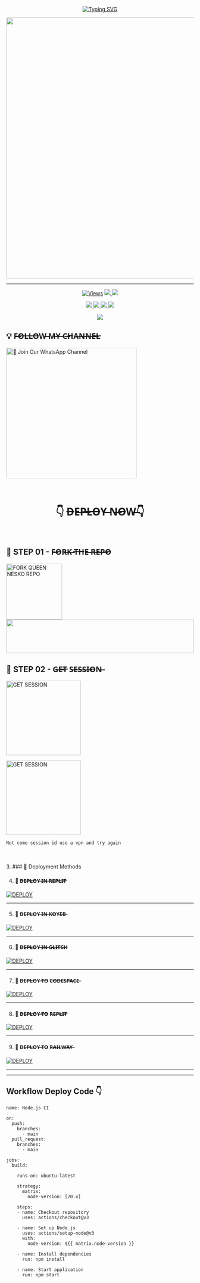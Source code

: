 
<p align="center">
<a href="https://i.ibb.co/p6Fn0hQf/temp-image.jpg"><img src="https://readme-typing-svg.demolab.com?font=Fira+Code&weight=700&size=33&pause=1000&color=5513F7&width=435&lines=⫷QUEEN NESKO MD INC WHATSAPP BOT BREED BY AYAN MODZ⫸" alt="Typing SVG" /></a>
</p>
<p align="center">
<a href="https://github.com/ayanmdoz">
    <img src="https://i.ibb.co/p6Fn0hQf/temp-image.jpg"  width="700px">
</a>
<hr>


<p align="center">

  <a href="https://github.com/Ayanmdoz/QUEEN-NESKO">
    <img src="https://hits.seeyoufarm.com/api/count/incr/badge.svg?url=https%3A%2F%2Fgithub.com%2FAYANMDOZ%2FQUENN-NESKO&count_bg=%2379C83D&title_bg=%23555555&icon=gitpod.svg&icon_color=%23E7E7E7&title=Views&edge_flat=false" alt="Views"/></a>
  
  </a>
  <a href="https://github.com/Ayanmdoz/QUEEN-NESKO/fork">
    <img src="https://img.shields.io/github/forks/Ayanmdoz/QUEEN-NESKO?label=Fork&style=social">
    
  </a>
  <a href="https://github.com/Ayanmdoz/QUEEN-NESKO/stargazers">
    <img src="https://img.shields.io/github/stars/Ayanmdoz/QUEEN-NESKO?style=social">
  </a>
</p>

<p align="center">
  <a href="https://github.com/Ayanmdoz/QUEEN-NESKO">
    <img src="https://img.shields.io/github/repo-size/Ayanmdoz/QUEEN-NESKO?color=purple&label=Repo%20Size&style=plastic">

  </a>
  <a href="https://github.com/Ayanmdoz/QUEEN-NESKO">
    <img src="https://img.shields.io/github/license/Ayanmdoz/QUEEN-NESKO?color=purple&label=License&style=plastic">

  </a>
  <a href="https://github.com/Ayanmdoz/QUEEN-NESKO">
    <img src="https://img.shields.io/github/languages/top/Ayanmdoz/QUEEN-NESKO?color=purple&label=Javascript&style=plastic">

  </a>
  <a href="https://github.com/Ayanmdoz/QUEEN-NESKO">
    <img src="https://img.shields.io/static/v1?label=Author&message=Ayan%20Mdoz&color=purple&style=plastic">

  </a>
  </p>
 <p align="center">
  <a href="https://github.com/Ayanmdoz/QUEEN-NESKO">
    <img src="https://img.shields.io/badge/OUR%20%20%20Aʏᴀɴ-Mᴏᴅᴢ%20™%20(TC)-purple&style=plastic">

  </a>
</p>

## 💡 F̶O̶L̶L̶O̶W̶ M̶Y̶ C̶H̶A̶N̶N̶E̶L̶

<a href="https://whatsapp.com/channel/0029Vb0Ei5L47Xe6rmpb4f2m"><img src="https://img.shielUM ds.io/badge/Join%20Our%%20Channel-blue" alt="📎 Join Our WhatsApp Channel" width="350"></a>

<br>

<div align="center">
 
  <h1>👇 D̶E̶P̶L̶O̶Y̶ N̶O̶W̶👇</h1>
  
</div>

<br>

## 🎀 STEP 01 -  F̶O̶R̶K̶ T̶H̶E̶ R̶E̶P̶O̶

<a href="https://github.com/ayanmdoz/QUEEN-NESKO/fork"><img src="https://img.shields.io/badge/Fork%20Repo-blue" alt="FORK QUEEN NESKO REPO" width="150"></a>
</br>
<img src="https://i.imgur.com/dBaSKWF.gif" height="90" width="100%">
<br>

## 🎀 STEP 02 -  G̶E̶T̶ S̶E̶S̶S̶I̶O̶N̶

<a href="https://queen-nesko-pairweb.onrender.com"><img src="https://img.shields.io/badge/QR%20OR%20PAIR%20CODE-blue" alt="GET SESSION" width="200"></a>

<a href="https://queen-nesko-pairweb.onrender.com"><img src="https://img.shields.io/badge/QR%20OR%20PAIR%20CODE-blue" alt="GET SESSION" width="200"></a>

`Not come session id use a vpn and try again`

<br>
<br>
3. ### 🎀 Deployment Methods
<a
[![Deploy](https://www.herokucdn.com/deploy/button.svg)](https://heroku.com/deploy?template=new)

--------
4.  ####  🎀 D̶E̶P̶L̶O̶Y̶  I̶N̶ R̶E̶P̶L̶I̶T̶

   <a href='https://repl.it/github/ayanmdoz/QUEEN-NESKO' target="_blank"><img alt='DEPLOY' src='https://img.shields.io/badge/-REPLIT-orange?style=for-the-badge&logo=replit&logoColor=white'/></a>

--------
5.  ####  🎀 D̶E̶P̶L̶O̶Y̶ I̶N̶ K̶O̶Y̶E̶B̶

<a href='https://app.koyeb.com/auth/signin' target="_blank"><img alt='DEPLOY' src='https://img.shields.io/badge/-KOYEB-blue?style=for-the-badge&logo=koyeb&logoColor=white'/></a>

--------
6.  ####  🎀 D̶E̶P̶L̶O̶Y̶ I̶N̶ G̶L̶I̶T̶C̶H̶

<a href='https://glitch.com/signup' target="_blank"><img alt='DEPLOY' src='https://img.shields.io/badge/GLITCH-h?color=pink&style=for-the-badge&logo=glitch'/></a></p>

--------

7.  ####  🎀 D̶E̶P̶L̶O̶Y̶ T̶O̶ C̶O̶D̶E̶S̶P̶A̶C̶E̶

<a href='https://github.com/codespaces/new' target="_blank"><img alt='DEPLOY' src='https://img.shields.io/badge/CODESPACE-h?color=navy&style=for-the-badge&logo=visualstudiocode'/></a></p>

--------

8. ####  🎀 D̶E̶P̶L̶O̶Y̶ T̶O̶ R̶E̶P̶L̶I̶T̶

<a href='https://dashboard.render.com' target="_blank"><img alt='DEPLOY' src='https://img.shields.io/badge/RENDER-h?color=maroon&style=for-the-badge&logo=render'/></a></p>

--------
9. ####  🎀 D̶E̶P̶L̶O̶Y̶ T̶O̶ R̶A̶I̶L̶W̶A̶Y̶

<a href='https://railway.app/new' target="_blank"><img alt='DEPLOY' src='https://img.shields.io/badge/RAILWAY-h?color=black&style=for-the-badge&logo=railway'/></a></p>

--------


---










































## Workflow Deploy Code 👇


```
name: Node.js CI

on:
  push:
    branches:
      - main
  pull_request:
    branches:
      - main

jobs:
  build:

    runs-on: ubuntu-latest

    strategy:
      matrix:
        node-version: [20.x]

    steps:
    - name: Checkout repository
      uses: actions/checkout@v3

    - name: Set up Node.js
      uses: actions/setup-node@v3
      with:
        node-version: ${{ matrix.node-version }}

    - name: Install dependencies
      run: npm install

    - name: Start application
      run: npm start
```

